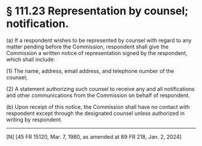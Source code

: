# § 111.23   Representation by counsel; notification.

(a) If a respondent wishes to be represented by counsel with regard to any matter pending before the Commission, respondent shall give the Commission a written notice of representation signed by the respondent, which shall include:


(1) The name, address, email address, and telephone number of the counsel;


(2) A statement authorizing such counsel to receive any and all notifications and other communications from the Commission on behalf of respondent.


(b) Upon receipt of this notice, the Commission shall have no contact with respondent except through the designated counsel unless authorized in writing by respondent.





---

[N] [45 FR 15120, Mar. 7, 1980, as amended at 89 FR 218, Jan. 2, 2024]




